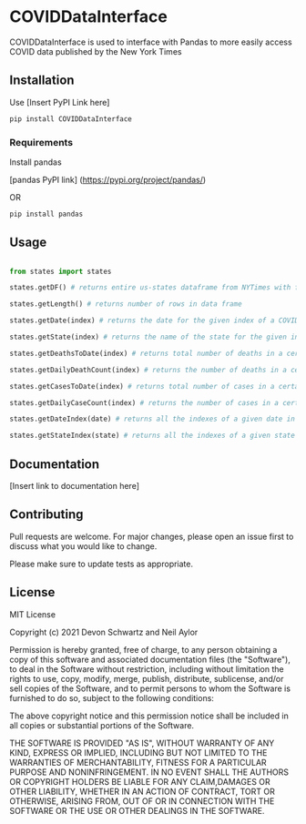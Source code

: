# COVIDDataInterface
COVIDDataInterface is used to interface with Pandas to more easily access COVID data published by the New York Times


## Installation 

Use [Insert PyPI Link here]

``` bash
pip install COVIDDataInterface
```

### Requirements

Install pandas 

[pandas PyPI link] (https://pypi.org/project/pandas/) 

OR

```bash 
pip install pandas 
```

## Usage
``` python 

from states import states

states.getDF() # returns entire us-states dataframe from NYTimes with five columns (exlcuding index): date, state, fips (ignore), cases, deaths

states.getLength() # returns number of rows in data frame

states.getDate(index) # returns the date for the given index of a COVID-19 data entry

states.getState(index) # returns the name of the state for the given index of a COVID-19 data entry 

states.getDeathsToDate(index) # returns total number of deaths in a certain state up to the given index of a COVID-19 data entry

states.getDailyDeathCount(index) # returns the number of deaths in a certain state that happen in a single day for a given COVID-19 data entry

states.getCasesToDate(index) # returns total number of cases in a certain state up to the given index of a COVID-19 data entry

states.getDailyCaseCount(index) # returns the number of cases in a certain state that happen in a single day for a given COVID-19 data entry

states.getDateIndex(date) # returns all the indexes of a given date in the dataframe in a list

states.getStateIndex(state) # returns all the indexes of a given state in the dataframe in a list


```

## Documentation


[Insert link to documentation here]


## Contributing
Pull requests are welcome. For major changes, please open an issue first to discuss what you would like to change.

Please make sure to update tests as appropriate.

## License
MIT License

Copyright (c) 2021 Devon Schwartz and Neil Aylor

Permission is hereby granted, free of charge, to any person obtaining a copy
of this software and associated documentation files (the "Software"), to deal
in the Software without restriction, including without limitation the rights
to use, copy, modify, merge, publish, distribute, sublicense, and/or sell
copies of the Software, and to permit persons to whom the Software is
furnished to do so, subject to the following conditions:

The above copyright notice and this permission notice shall be included in all
copies or substantial portions of the Software.

THE SOFTWARE IS PROVIDED "AS IS", WITHOUT WARRANTY OF ANY KIND, EXPRESS OR
IMPLIED, INCLUDING BUT NOT LIMITED TO THE WARRANTIES OF MERCHANTABILITY,
FITNESS FOR A PARTICULAR PURPOSE AND NONINFRINGEMENT. IN NO EVENT SHALL THE
AUTHORS OR COPYRIGHT HOLDERS BE LIABLE FOR ANY CLAIM,DAMAGES OR OTHER
LIABILITY, WHETHER IN AN ACTION OF CONTRACT, TORT OR OTHERWISE, ARISING FROM,
OUT OF OR IN CONNECTION WITH THE SOFTWARE OR THE USE OR OTHER DEALINGS IN THE
SOFTWARE.




